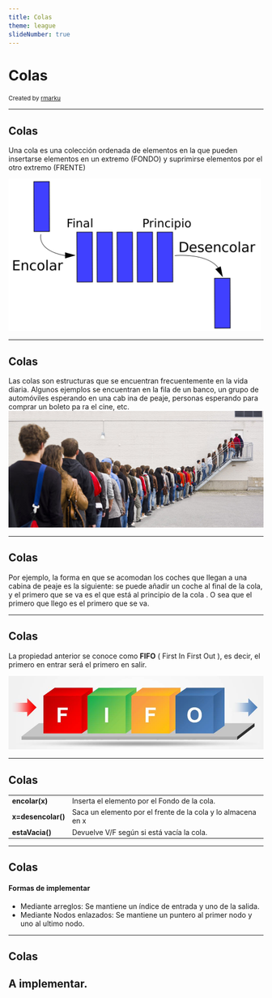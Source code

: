 ```yaml
---
title: Colas
theme: league
slideNumber: true
---
```

# Colas

<small>Created by
    <a href="https://t.me/rmarku" target="_blank">
        <i class="fab fa-telegram-plane"></i>rmarku
    </a>
</small>

---
## Colas

Una cola es una colección ordenada de elementos en la que pueden insertarse elementos en un extremo (FONDO)
y suprimirse elementos por el otro extremo (FRENTE)

<img src="images/colas/cola.png" alt="" class="noBorder" style="height: 300px;">

---
## Colas

Las colas son estructuras que se encuentran frecuentemente en la vida diaria. Algunos ejemplos se encuentran en la
fila de un banco, un grupo de automóviles esperando en una cab ina de peaje, personas esperando para comprar un
boleto pa ra el cine, etc.
<img src="images/colas/colapersonas.jpg" alt="">

---
## Colas

Por ejemplo, la forma en que se acomodan los coches que llegan a una cabina de peaje es la siguiente:
se puede añadir un coche al final de la cola, y el primero que se va es el que está al principio de la cola . O sea
que el primero que llego es el primero que se va.

---
## Colas

La propiedad anterior se conoce como **FIFO** ( First In First Out ), es decir, el primero en entrar será el
primero en salir.

<img src="images/colas/fifo.png" alt="">

---
## Colas
<table>
    <tr>
        <td><b>encolar(x)</b></td>
        <td>Inserta el elemento por el Fondo de la cola.</td>
    </tr>
    <tr>
        <td><b>x=desencolar()</b></td>
        <td>Saca un elemento por el frente de la cola y lo almacena en x</td>
    </tr>
    <tr>
        <td><b>estaVacia()</b></td>
        <td>Devuelve V/F según si está vacía la cola.</td>
    </tr>
</table>

---
## Colas
#### Formas de implementar

* Mediante arreglos: 
  Se mantiene un índice de entrada y uno de la salida.
* Mediante Nodos enlazados:
  Se mantiene un puntero al primer nodo y uno al ultimo nodo.

---
## Colas
## A implementar.
